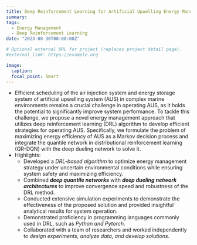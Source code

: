 ```yaml
---
title: Deep Reinforcement Learning for Artificial Upwelling Energy Management
summary: 
tags:
  - Energy Management
  - Deep Reinforcement Learning
date: "2023-08-30T00:00:00Z"

# Optional external URL for project (replaces project detail page).
#external_link: https://example.org

image:
  caption: 
  focal_point: Smart
---
```


- Efficient scheduling of the air injection system and energy storage system of artificial upwelling system (AUS) in complex marine environments remains a crucial challenge in operating AUS, as it holds the potential to significantly improve system performance. To tackle this challenge, we propose a novel energy management approach that utilizes deep reinforcement learning (DRL) algorithm to develop efficient strategies for operating AUS. Specifically, we formulate the problem of maximizing energy efficiency of AUS as a Markov decision process and integrate the quantile network in distributional reinforcement learning (QR-DQN) with the deep dueling network to solve it.
- Highlights:
  -  Developed a _DRL-based algorithm_ to optimize energy management strategy under uncertain environmental conditions while ensuring system safety and maximizing efficiency.
  -  Combined **_deep quantile networks_** with **_deep dueling network architectures_** to improve convergence speed and robustness of the DRL method.
  -  Conducted extensive simulation experiments to demonstrate the effectiveness of the proposed solution and provided insightful analytical results for system operation.
  -  Demonstrated proficiency in programming languages commonly used in DRL, such as _Python and Pytorch_.
  -  Collaborated with a team of researchers and worked independently to _design experiments, analyze data, and develop solutions_.
